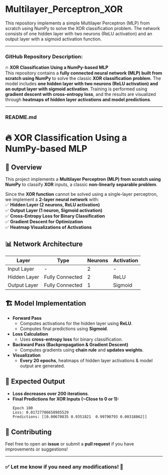 # Multilayer_Perceptron_XOR
This repository implements a simple Multilayer Perceptron (MLP) from scratch using NumPy to solve the XOR classification problem. The network consists of one hidden layer with two neurons (ReLU activation) and an output layer with a sigmoid activation function.

---

### **GitHub Repository Description:**  
🔥 **XOR Classification Using a NumPy-based MLP**  
This repository contains a **fully connected neural network (MLP) built from scratch using NumPy** to solve the classic **XOR classification problem**. The model includes **one hidden layer with two neurons (ReLU activation) and an output layer with sigmoid activation**. Training is performed using **gradient descent with cross-entropy loss**, and the results are visualized through **heatmaps of hidden layer activations and model predictions**.

---

### **README.md**  

# 🔥 XOR Classification Using a NumPy-based MLP  

## 📌 Overview  
This project implements a **Multilayer Perceptron (MLP) from scratch using NumPy** to classify **XOR** inputs, a classic **non-linearly separable problem**.  

Since the **XOR function** cannot be solved using a single-layer perceptron, we implement a **2-layer neural network** with:  
✅ **Hidden Layer (2 neurons, ReLU activation)**  
✅ **Output Layer (1 neuron, Sigmoid activation)**  
✅ **Cross-Entropy Loss for Binary Classification**  
✅ **Gradient Descent for Optimization**  
✅ **Heatmap Visualizations of Activations**  

## 📊 Network Architecture  
| Layer        | Type            | Neurons | Activation |
|-------------|----------------|---------|------------|
| Input Layer | -              | 2       | -          |
| Hidden Layer | Fully Connected | 2       | ReLU       |
| Output Layer | Fully Connected | 1       | Sigmoid    |

## 🏗️ Model Implementation  
- **Forward Pass**  
  - Computes activations for the hidden layer using **ReLU**.  
  - Computes final predictions using **Sigmoid**.  
- **Loss Calculation**  
  - Uses **cross-entropy loss** for binary classification.  
- **Backward Pass (Backpropagation & Gradient Descent)**  
  - Computes gradients using **chain rule** and **updates weights**.  
- **Visualization**  
  - **Every 20 epochs**, heatmaps of hidden layer activations & model output are generated.  


## 🎯 Expected Output  
- **Loss decreases over 200 iterations**.  
- **Final Predictions for XOR Inputs (~Close to 0 or 1):**  
  ```
  Epoch 180
  Loss: 0.01727706658985529
  Predictions: [[0.00670835 0.9351821  0.99790793 0.00318862]]
  ```

## 🤝 Contributing  
Feel free to open an **issue** or submit a **pull request** if you have improvements or suggestions!  

---

### ✅ **Let me know if you need any modifications! 🚀**
